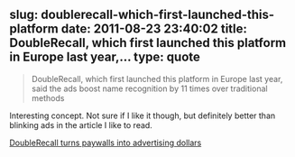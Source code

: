 slug: doublerecall-which-first-launched-this-platform
date: 2011-08-23 23:40:02
title: DoubleRecall, which first launched this platform in Europe last year,...
type: quote
---

> DoubleRecall, which first launched this platform in Europe last year, said the ads boost name recognition by 11 times over traditional methods

Interesting concept. Not sure if I like it though, but definitely better than blinking ads in the article I like to read.

 [DoubleRecall turns paywalls into advertising dollars](http://gigaom.com/2011/08/23/doublerecall-turns-paywalls-into-advertising-dollars/)

